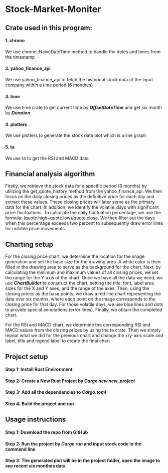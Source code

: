 # Stock-Market-Moniter

## Crate used in this program:
#### 1. chrono
We use chrono::NaiveDateTime method to handle the dates and times from the timestamp
#### 2. yahoo_finance_api
We use yahoo_finance_api to fetch the historical stock data of the input company within a time period (6 monthes)
#### 3. time
We use time crate to get current time by ***OffsetDateTime*** and get six month by ***Duration***
#### 4. plotters
We use plotters to generate the stock data plot which is a line graph
#### 5. ta
We use ta to get the RSI and MACD data

## Financial analysis algorithm
Firstly, we retrieve the stock data for a specific period (6 months) by utilizing the get_quote_history method from the yahoo_finance_api. 
We then focus on the daily closing prices as the definitive price for each day and extract these values. 
These closing prices will later serve as the primary data for the chart. 
In addition, we identify the volatile_days with significant price fluctuations. To calculate the daily fluctuation percentage, we use the formula: (quote.high−quote.low)/quote.close. 
We then filter out the days when this percentage exceeds two percent to subsequently draw error lines for notable price movements.

## Charting setup
For the closing price chart, we determine the location for the image generation and set the base size for the drawing area. A white color is then filled in the drawing area to serve as the background for the chart. 
Next, by calculating the minimum and maximum values of all closing prices, we set the range for the Y-axis of the chart. 
Once we have all the data we need, we use ***ChartBuilder*** to construct the chart, setting the title, font, label area sizes for the X and Y axes, and the range of the axes. 
Then, using the closing prices as the base points, we draw a red line chart representing the data over six months, where each point on the image corresponds to the closing price for that day. 
For those volatile days, we use blue lines and dots to provide special annotations (error lines). Finally, we obtain the completed chart.

For the RSI and MACD chart, we determine the corresponding RSI and MACD values from the closing prices by using the ta crate. Then we simply repeat what we did for the previous chart
and change the x/y-axis scale and label, title and legend label to create the final chart

## Project setup

#### Step 1: Install Rust Environment
#### Step 2: Create a New Rust Project by ***Cargo new new_project***
#### Step 3: Add all the dependencies to ***Cargo.toml***
#### Step 4: Build the project and run

## Usage instructions
#### Step 1: Download the repo from GitHub
#### Step 2: Run the project by ***Cargo run*** and input stock code in the command line
#### Step 3: The generated plot will be in the project folder, open the image to see recent six monthes data
